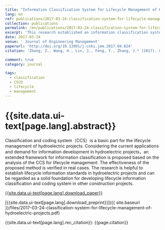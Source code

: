```yaml
---
title: "Information Classification System for Lifecycle Management of Hydroelectric Projects"
lang: en
ref: publications/2017-03-24-classification-system-for-lifecycle-management-of-hydroelectric-projects
collection: publications
permalink: /en/publications/2017-03-24-classification-system-for-lifecycle-management-of-hydroelectric-projects
excerpt: 'This research established an information classification system for lifecycle management of hydroelectric projects'
date: 2017-03-24
venue: ' Journal of Engineering Management'
paperurl: 'http://doi.org/10.13991/j.cnki.jem.2017.04.024'
citation: 'Zhang, Z., Wang, H., Lin, J., Feng, Y., Zhang, J.* (2017). &quot;Information Classification System for Lifecycle Management of Hydroelectric Projects&quot; <i> Journal of Engineering Management</i>. 31(4): 131-136. doi: 10.13991/j.cnki.jem.2017.04.024'

comment: true
category: journal

tags: 
  - classification
  - CSCD
  - lifecycle
  - management
---
```



{{site.data.ui-text[page.lang].abstract}}
====

Classification  and  coding  system（CCS）is  a  basic  part  for  the  lifecycle  management  of  hydroelectric  projects. Considering the current applications and demand for information development in hydroelectric projects，an extended framework for information classification is proposed based on the analysis of the CCS for lifecycle management. The effectiveness of the proposed method is verified in real cases. The research is helpful to establish lifecycle information standards in hydroelectric projects and can be regarded as a solid foundation for developing lifecycle information classification and coding system in other construction projects. 

[{{site.data.ui-text[page.lang].download_paper}}](http://doi.org/10.13991/j.cnki.jem.2017.04.024)

[{{site.data.ui-text[page.lang].download_preprint}}]({{ site.baseurl }}/files/2017-03-24-classification-system-for-lifecycle-management-of-hydroelectric-projects.pdf)

{{site.data.ui-text[page.lang].rec_citation}}: {{page.citation}}